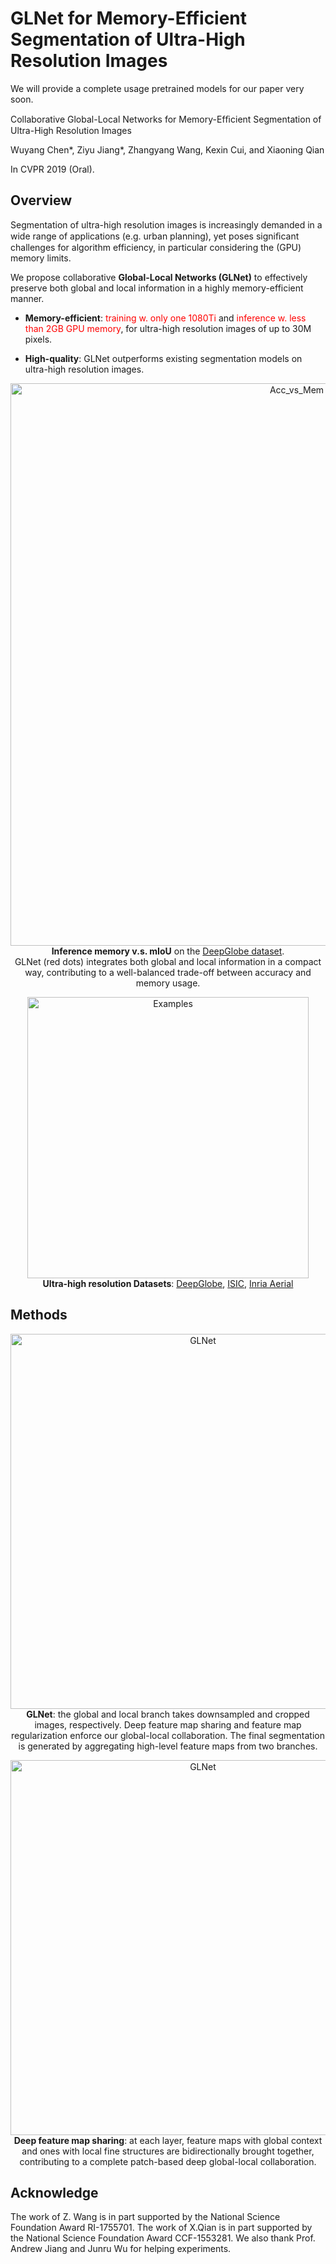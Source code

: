 # GLNet for Memory-Efficient Segmentation of Ultra-High Resolution Images

We will provide a complete usage pretrained models for our paper very soon.

Collaborative Global-Local Networks for Memory-Efﬁcient Segmentation of Ultra-High Resolution Images

Wuyang Chen*, Ziyu Jiang*, Zhangyang Wang, Kexin Cui, and Xiaoning Qian

In CVPR 2019 (Oral).

## Overview

Segmentation of ultra-high resolution images is increasingly demanded in a wide range of applications (e.g. urban planning), yet poses signiﬁcant challenges for algorithm efficiency, in particular considering the (GPU) memory limits.

We propose collaborative **Global-Local Networks (GLNet)** to effectively preserve both global and local information in a highly memory-efficient manner.

* **Memory-efficient**: <span style="color:red">training w. only one 1080Ti</span> and <span style="color:red">inference w. less than 2GB GPU memory</span>, for ultra-high resolution images of up to 30M pixels.

* **High-quality**: GLNet outperforms existing segmentation models on ultra-high resolution images.

<p align="center">
<img src="https://raw.githubusercontent.com/chenwydj/ultra_high_resolution_segmentation/master/docs/images/deep_globe_acc_mem_ext.jpg" alt="Acc_vs_Mem" width="900"/></br>
<b>Inference memory v.s. mIoU</b> on the <a href="https://arxiv.org/abs/1805.06561">DeepGlobe dataset</a>.
</br>
GLNet (red dots) integrates both global and local information in a compact way, contributing to a well-balanced trade-off between accuracy and memory usage.</br>
</p>

<p align="center">
<img src="https://raw.githubusercontent.com/chenwydj/ultra_high_resolution_segmentation/master/docs/images/examples.jpg" alt="Examples" width="450"/></br>
<b>Ultra-high resolution Datasets</b>: <a href="https://arxiv.org/abs/1805.06561">DeepGlobe</a>, <a href="https://arxiv.org/abs/1710.05006">ISIC</a>, <a href="https://ieeexplore.ieee.org/document/8127684">Inria Aerial</a>
</p>

## Methods

<p align="center">
<img src="https://raw.githubusercontent.com/chenwydj/ultra_high_resolution_segmentation/master/docs/images/glnet.png" alt="GLNet" width="600"/></br>
<b>GLNet</b>: the global and local branch takes downsampled and cropped images, respectively. Deep feature map sharing and feature map regularization enforce our global-local collaboration. The final segmentation is generated by aggregating high-level feature maps from two branches.
</p>

<p align="center">
<img src="https://raw.githubusercontent.com/chenwydj/ultra_high_resolution_segmentation/master/docs/images/gl_branch.png" alt="GLNet" width="600"/></br>
<b>Deep feature map sharing</b>: at each layer, feature maps with global context and ones with local fine structures are bidirectionally brought together, contributing to a complete patch-based deep global-local collaboration.
</p>

## Acknowledge
The work of Z. Wang is in part supported by the National Science Foundation Award RI-1755701. The work of X.Qian is in part supported by the National Science Foundation Award CCF-1553281. We also thank Prof. Andrew Jiang and Junru Wu for helping experiments.

<!--
## Citation
If you use this code for your research, please cite our papers.
```
@inproceedings{chen2019GLNET,
  title={Collaborative Global-Local Networks for Memory-Efﬁcient Segmentation of Ultra-High Resolution Images},
  author={Chen, Wuyang and Ziyu Jiang and Zhangyang Wang and Kexin Cui and Xiaoning Qian},
  booktitle={Proceedings of the IEEE Conference on Computer Vision and Pattern Recognition},
  year={2019}
}
```
-->